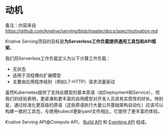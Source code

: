 # 动机

备注：内容来自 https://github.com/knative/serving/blob/master/docs/spec/motivation.md

Knative Serving项目的目标是**为Serverless工作负载提供通用工具包和API框架**。

我们将Serverless工作负载定义为以下计算工作负载：

- 无状态
- 适用于流程横向扩展模型
- 主要由应用程序级别（例如L7-HTTP）请求流量驱动

虽然Kubernetes提供了支持此模型的基本原语（如Deployment和Service），但我们的经验表明，更紧凑和更丰富的自用模型对开发人员具有实质性的好处。特别是，通过标准化更高级的原语（这些原语执行大量公共基础架构自动化）应该可以构建一致的工具包，与使用kubectl更新yaml文件相比，它提供了更丰富的体验。

Knative Serving API由Compute API， [Build API](https://github.com/knative/build) 和 [Eventing API](https://github.com/knative/eventing) 组成。

